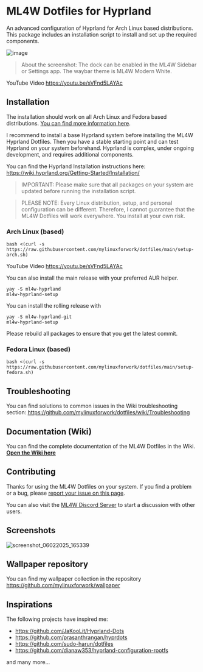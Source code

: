 # ML4W Dotfiles for Hyprland

An advanced configuration of Hyprland for Arch Linux based distributions. This package includes an installation script to install and set up the required components.

![image](https://github.com/user-attachments/assets/c1af2d8a-142b-4285-9b63-92862a7868c5)

> About the screenshot: The dock can be enabled in the ML4W Sidebar or Settings app. The waybar theme is ML4W Modern White.

YouTube Video https://youtu.be/sVFnd5LAYAc

## Installation

The installation should work on all Arch Linux and Fedora based distributions. [You can find more information here](https://github.com/mylinuxforwork/dotfiles/wiki).

I recommend to install a base Hyprland system before installing the ML4W Hyprland Dotfiles. Then you have a stable starting point and can test Hyprland on your system beforehand. Hyprland is complex, under ongoing development, and requires additional components.

You can find the Hyprland Installation instructions here: https://wiki.hyprland.org/Getting-Started/Installation/

> IMPORTANT: Please make sure that all packages on your system are updated before running the installation script.

> PLEASE NOTE: Every Linux distribution, setup, and personal configuration can be different. Therefore, I cannot guarantee that the ML4W Dotfiles will work everywhere. You install at your own risk.

### Arch Linux (based)

```shell
bash <(curl -s https://raw.githubusercontent.com/mylinuxforwork/dotfiles/main/setup-arch.sh)
```

YouTube Video https://youtu.be/sVFnd5LAYAc

You can also install the main release with your preferred AUR helper.

```shell
yay -S ml4w-hyprland
ml4w-hyprland-setup
```

You can install the rolling release with

```shell
yay -S ml4w-hyprland-git
ml4w-hyprland-setup
```

Please rebuild all packages to ensure that you get the latest commit.

### Fedora Linux (based)

```shell
bash <(curl -s https://raw.githubusercontent.com/mylinuxforwork/dotfiles/main/setup-fedora.sh)
```

## Troubleshooting

You can find solutions to common issues in the Wiki troubleshooting section: https://github.com/mylinuxforwork/dotfiles/wiki/Troubleshooting

## Documentation (Wiki)

You can find the complete documentation of the ML4W Dotfiles in the Wiki. <b>[Open the Wiki here](https://github.com/mylinuxforwork/dotfiles/wiki)</b>

## Contributing

Thanks for using the ML4W Dotfiles on your system. If you find a problem or a bug, please [report your issue on this page](https://github.com/mylinuxforwork/dotfiles/issues).

You can also visit the [ML4W Discord Server](https://discord.gg/c4fJK7Za3g) to start a discussion with other users.

## Screenshots

![screenshot_06022025_165339](https://github.com/user-attachments/assets/2d281632-762f-465c-99e2-6933f1507cac)

## Wallpaper repository

You can find my wallpaper collection in the repository https://github.com/mylinuxforwork/wallpaper

## Inspirations

The following projects have inspired me:

- https://github.com/JaKooLit/Hyprland-Dots
- https://github.com/prasanthrangan/hyprdots
- https://github.com/sudo-harun/dotfiles
- https://github.com/dianaw353/hyprland-configuration-rootfs

and many more...
